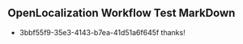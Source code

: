 ## OpenLocalization Workflow Test MarkDown
* 3bbf55f9-35e3-4143-b7ea-41d51a6f645f thanks!

<!--HONumber=Jul16_HO5-->


